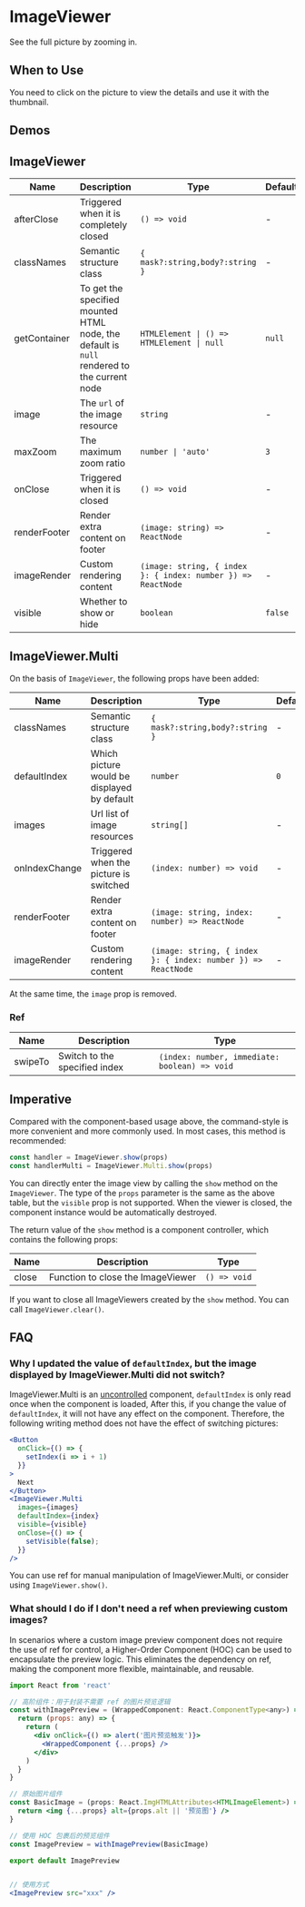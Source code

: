 # ImageViewer

See the full picture by zooming in.

## When to Use

You need to click on the picture to view the details and use it with the thumbnail.

## Demos

<code src="./demos/demo1.tsx"></code>

## ImageViewer

| Name | Description | Type | Default | Version |
| --- | --- | --- | --- | --- |
| afterClose | Triggered when it is completely closed | `() => void` | - |  |
| classNames | Semantic structure class | `{ mask?:string,body?:string }` | - | 5.33.1 |
| getContainer | To get the specified mounted HTML node, the default is `null` rendered to the current node | `HTMLElement \| () => HTMLElement \| null` | `null` |  |
| image | The `url` of the image resource | `string` | - |  |
| maxZoom | The maximum zoom ratio | `number \| 'auto'` | `3` |  |
| onClose | Triggered when it is closed | `() => void` | - |  |
| renderFooter | Render extra content on footer | `(image: string) => ReactNode` | - |  |
| imageRender | Custom rendering content | `(image: string, { index }: { index: number }) => ReactNode` | - | 5.39.0 |
| visible | Whether to show or hide | `boolean` | `false` |  |

## ImageViewer.Multi

On the basis of `ImageViewer`, the following props have been added:

| Name | Description | Type | Default | Version |
| --- | --- | --- | --- | --- |
| classNames | Semantic structure class | `{ mask?:string,body?:string }` | - | 5.33.1 |
| defaultIndex | Which picture would be displayed by default | `number` | `0` |  |
| images | Url list of image resources | `string[]` | - |  |
| onIndexChange | Triggered when the picture is switched | `(index: number) => void` | - |  |
| renderFooter | Render extra content on footer | `(image: string, index: number) => ReactNode` | - |  |
| imageRender | Custom rendering content | `(image: string, { index }: { index: number }) => ReactNode` | - |  |

At the same time, the `image` prop is removed.

### Ref

| Name | Description | Type |
| --- | --- | --- |
| swipeTo | Switch to the specified index | `(index: number, immediate: boolean) => void` |

## Imperative

Compared with the component-based usage above, the command-style is more convenient and more commonly used. In most cases, this method is recommended:

```ts | pure
const handler = ImageViewer.show(props)
const handlerMulti = ImageViewer.Multi.show(props)
```

You can directly enter the image view by calling the `show` method on the `ImageViewer`. The type of the `props` parameter is the same as the above table, but the `visible` prop is not supported. When the viewer is closed, the component instance would be automatically destroyed.

The return value of the `show` method is a component controller, which contains the following props:

| Name  | Description                       | Type         |
| ----- | --------------------------------- | ------------ |
| close | Function to close the ImageViewer | `() => void` |

If you want to close all ImageViewers created by the `show` method. You can call `ImageViewer.clear()`.

## FAQ

### Why I updated the value of `defaultIndex`, but the image displayed by ImageViewer.Multi did not switch?

ImageViewer.Multi is an [uncontrolled](https://reactjs.org/docs/glossary.html#controlled-vs-uncontrolled-components) component, `defaultIndex` is only read once when the component is loaded, After this, if you change the value of `defaultIndex`, it will not have any effect on the component. Therefore, the following writing method does not have the effect of switching pictures:

```jsx
<Button
  onClick={() => {
    setIndex(i => i + 1)
  }}
>
  Next
</Button>
<ImageViewer.Multi
  images={images}
  defaultIndex={index}
  visible={visible}
  onClose={() => {
    setVisible(false);
  }}
/>
```

You can use ref for manual manipulation of ImageViewer.Multi, or consider using `ImageViewer.show()`.

### What should I do if I don't need a ref when previewing custom images?

In scenarios where a custom image preview component does not require the use of ref for control, a Higher-Order Component (HOC) can be used to encapsulate the preview logic. This eliminates the dependency on ref, making the component more flexible, maintainable, and reusable.

```jsx
import React from 'react'

// 高阶组件：用于封装不需要 ref 的图片预览逻辑
const withImagePreview = (WrappedComponent: React.ComponentType<any>) => {
  return (props: any) => {
    return (
      <div onClick={() => alert('图片预览触发')}>
        <WrappedComponent {...props} />
      </div>
    )
  }
}

// 原始图片组件
const BasicImage = (props: React.ImgHTMLAttributes<HTMLImageElement>) => {
  return <img {...props} alt={props.alt || '预览图'} />
}

// 使用 HOC 包裹后的预览组件
const ImagePreview = withImagePreview(BasicImage)

export default ImagePreview


// 使用方式
<ImagePreview src="xxx" />

```
